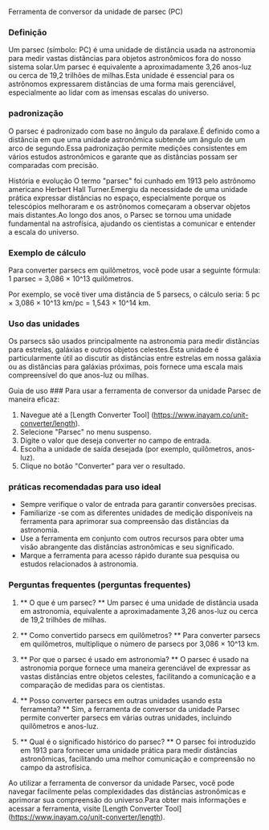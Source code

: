Ferramenta de conversor da unidade de parsec (PC)

### Definição
Um parsec (símbolo: PC) é uma unidade de distância usada na astronomia para medir vastas distâncias para objetos astronômicos fora do nosso sistema solar.Um parsec é equivalente a aproximadamente 3,26 anos-luz ou cerca de 19,2 trilhões de milhas.Esta unidade é essencial para os astrônomos expressarem distâncias de uma forma mais gerenciável, especialmente ao lidar com as imensas escalas do universo.

### padronização
O parsec é padronizado com base no ângulo da paralaxe.É definido como a distância em que uma unidade astronômica subtende um ângulo de um arco de segundo.Essa padronização permite medições consistentes em vários estudos astronômicos e garante que as distâncias possam ser comparadas com precisão.

História e evolução
O termo "parsec" foi cunhado em 1913 pelo astrônomo americano Herbert Hall Turner.Emergiu da necessidade de uma unidade prática expressar distâncias no espaço, especialmente porque os telescópios melhoraram e os astrônomos começaram a observar objetos mais distantes.Ao longo dos anos, o Parsec se tornou uma unidade fundamental na astrofísica, ajudando os cientistas a comunicar e entender a escala do universo.

### Exemplo de cálculo
Para converter parsecs em quilômetros, você pode usar a seguinte fórmula:
1 parsec = 3,086 × 10^13 quilômetros.

Por exemplo, se você tiver uma distância de 5 parsecs, o cálculo seria:
5 pc × 3,086 × 10^13 km/pc = 1,543 × 10^14 km.

### Uso das unidades
Os parsecs são usados ​​principalmente na astronomia para medir distâncias para estrelas, galáxias e outros objetos celestes.Esta unidade é particularmente útil ao discutir as distâncias entre estrelas em nossa galáxia ou as distâncias para galáxias próximas, pois fornece uma escala mais compreensível do que anos-luz ou milhas.

Guia de uso ###
Para usar a ferramenta de conversor da unidade Parsec de maneira eficaz:
1. Navegue até a [Length Converter Tool] (https://www.inayam.co/unit-converter/length).
2. Selecione "Parsec" no menu suspenso.
3. Digite o valor que deseja converter no campo de entrada.
4. Escolha a unidade de saída desejada (por exemplo, quilômetros, anos-luz).
5. Clique no botão "Converter" para ver o resultado.

### práticas recomendadas para uso ideal
- Sempre verifique o valor de entrada para garantir conversões precisas.
- Familiarize -se com as diferentes unidades de medição disponíveis na ferramenta para aprimorar sua compreensão das distâncias da astronomia.
- Use a ferramenta em conjunto com outros recursos para obter uma visão abrangente das distâncias astronômicas e seu significado.
- Marque a ferramenta para acesso rápido durante sua pesquisa ou estudos relacionados à astronomia.

### Perguntas frequentes (perguntas frequentes)

1. ** O que é um parsec? **
Um parsec é uma unidade de distância usada em astronomia, equivalente a aproximadamente 3,26 anos-luz ou cerca de 19,2 trilhões de milhas.

2. ** Como convertido parsecs em quilômetros? **
Para converter parsecs em quilômetros, multiplique o número de parsecs por 3,086 × 10^13 km.

3. ** Por que o parsec é usado em astronomia? **
O parsec é usado na astronomia porque fornece uma maneira gerenciável de expressar as vastas distâncias entre objetos celestes, facilitando a comunicação e a comparação de medidas para os cientistas.

4. ** Posso converter parsecs em outras unidades usando esta ferramenta? **
Sim, a ferramenta de conversor da unidade Parsec permite converter parsecs em várias outras unidades, incluindo quilômetros e anos-luz.

5. ** Qual é o significado histórico do parsec? **
O parsec foi introduzido em 1913 para fornecer uma unidade prática para medir distâncias astronômicas, facilitando uma melhor comunicação e compreensão no campo da astrofísica.

Ao utilizar a ferramenta de conversor da unidade Parsec, você pode navegar facilmente pelas complexidades das distâncias astronômicas e aprimorar sua compreensão do universo.Para obter mais informações e acessar a ferramenta, visite [Length Converter Tool] (https://www.inayam.co/unit-converter/length).